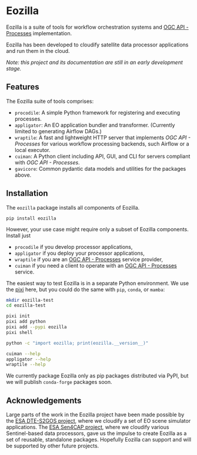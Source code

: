 # Eozilla

Eozilla is a suite of tools for workflow orchestration systems and
[OGC API - Processes](https://github.com/opengeospatial/ogcapi-processes)
implementation.

Eozilla has been developed to cloudify satellite data processor applications and 
run them in the cloud.

_Note: this project and its documentation are still in an early development stage._

## Features

The Eozilla suite of tools comprises:

* `procodile`: A simple Python framework for registering and executing processes.
* `appligator`: An EO application bundler and transformer.
   (Currently limited to generating Airflow DAGs.)
* `wraptile`: A fast and lightweight HTTP server that implements _OGC API - Processes_
   for various workflow processing backends, such Airflow or a local executor.
* `cuiman`: A Python client including API, GUI, and CLI for servers
   compliant with _OGC API - Processes_.
* `gavicore`: Common pydantic data models and utilities for the packages above.

## Installation

The `eozilla` package installs all components of Eozilla.

```commandline
pip install eozilla
```

However, your use case might require only a subset of Eozilla components.
Install just

- `procodile` if you develop processor applications,
- `appligator` if you deploy your processor applications,
- `wraptile` if you are an [OGC API - Processes](https://github.com/opengeospatial/ogcapi-processes) service provider,
- `cuiman` if you need a client to operate with an [OGC API - Processes](https://github.com/opengeospatial/ogcapi-processes) service.

The easiest way to test Eozilla is in a separate Python environment.
We use the [pixi](https://pixi.sh/) here, but you could do the same with
`pip`, `conda`, or `mamba`:

```bash
mkdir eozilla-test
cd eozilla-test

pixi init
pixi add python
pixi add --pypi eozilla
pixi shell

python -c "import eozilla; print(eozilla.__version__)"

cuiman --help
appligator --help
wraptile --help
```

We currently package Eozilla only as pip packages distributed via PyPI, but
we will publish `conda-forge` packages soon.

## Acknowledgements

Large parts of the work in the Eozilla project have been made possible by the
[ESA DTE-S2GOS project](https://dte-s2gos.rayference.eu/about/), where we cloudify a set of EO scene simulator
applications. The [ESA Sen4CAP project](https://www.esa-sen4cap.org/), where we
cloudify various Sentinel-based data processors, gave us the impulse to create
Eozilla as a set of reusable, standalone packages.
Hopefully Eozilla can support and will be supported by other future projects.
